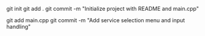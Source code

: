 git init
git add .
git commit -m "Initialize project with README and main.cpp"

git add main.cpp
git commit -m "Add service selection menu and input handling"
